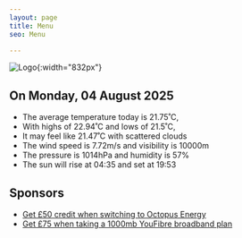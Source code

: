 ```yaml
---
layout: page
title: Menu
seo: Menu

---
```


![Logo](/images/logo.jpg){:width="832px"}

<!-- weather_marker starts -->
## On Monday, 04 August 2025

- The average temperature today is 21.75˚C,
- With highs of 22.94˚C and lows of 21.5˚C,
- It may feel like 21.47˚C with scattered clouds
- The wind speed is 7.72m/s and visibility is 10000m
- The pressure is 1014hPa and humidity is 57%
- The sun will rise at 04:35 and set at 19:53

<!-- weather_marker ends -->

## Sponsors

- [Get £50 credit when switching to Octopus Energy](https://bit.ly/3oD1nnS)
- [Get £75 when taking a 1000mb YouFibre broadband plan](https://aklam.io/91zWhU?)

